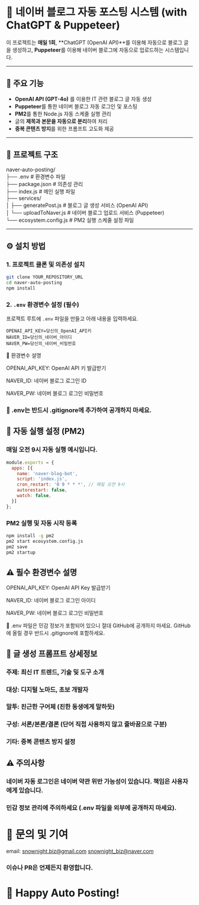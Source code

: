 # 📌 네이버 블로그 자동 포스팅 시스템 (with ChatGPT & Puppeteer)

이 프로젝트는 **매일 1회**, **ChatGPT (OpenAI API)**를 이용해 자동으로 블로그 글을 생성하고, **Puppeteer**를 이용해 네이버 블로그에 자동으로 업로드하는 시스템입니다.

---

## 🚀 주요 기능

- **OpenAI API (GPT-4o)** 를 이용한 IT 관련 블로그 글 자동 생성
- **Puppeteer**를 통한 네이버 블로그 자동 로그인 및 포스팅
- **PM2**를 통한 Node.js 자동 스케줄 실행 관리
- 글의 **제목과 본문을 자동으로 분리**하여 처리
- **중복 콘텐츠 방지**를 위한 프롬프트 고도화 제공

---

## 📂 프로젝트 구조

naver-auto-posting/<br/>
├── .env # 환경변수 파일<br/>
├── package.json # 의존성 관리<br/>
├── index.js # 메인 실행 파일<br/>
├── services/<br/>
│ ├── generatePost.js # 블로그 글 생성 서비스 (OpenAI API)<br/>
│ └── uploadToNaver.js # 네이버 블로그 업로드 서비스 (Puppeteer)<br/>
└── ecosystem.config.js # PM2 실행 스케줄 설정 파일<br/>


---

## ⚙️ 설치 방법

### 1. 프로젝트 클론 및 의존성 설치

```bash
git clone YOUR_REPOSITORY_URL
cd naver-auto-posting
npm install
```

### 2. `.env` 환경변수 설정 (필수)

프로젝트 루트에 `.env` 파일을 만들고 아래 내용을 입력하세요.

```env
OPENAI_API_KEY=당신의_OpenAI_API키
NAVER_ID=당신의_네이버_아이디
NAVER_PW=당신의_네이버_비밀번호
```

🚨 환경변수 설명

OPENAI_API_KEY: OpenAI API 키 발급받기

NAVER_ID: 네이버 블로그 로그인 ID

NAVER_PW: 네이버 블로그 로그인 비밀번호

### 🔐 .env는 반드시 .gitignore에 추가하여 공개하지 마세요.

## 🎈 자동 실행 설정 (PM2)
### 매일 오전 9시 자동 실행 예시입니다.

```js
module.exports = {
  apps: [{
    name: 'naver-blog-bot',
    script: 'index.js',
    cron_restart: '0 9 * * *', // 매일 오전 9시
    autorestart: false,
    watch: false,
  }]
};

```
### PM2 실행 및 자동 시작 등록
```bash
npm install -g pm2
pm2 start ecosystem.config.js
pm2 save
pm2 startup
```

## ⚠️ 필수 환경변수 설명

OPENAI_API_KEY: OpenAI API Key 발급받기

NAVER_ID: 네이버 블로그 로그인 아이디

NAVER_PW: 네이버 블로그 로그인 비밀번호

🔐 .env 파일은 민감 정보가 포함되어 있으니 절대 GitHub에 공개하지 마세요.
GitHub에 올릴 경우 반드시 .gitignore에 포함하세요.

## 📝 글 생성 프롬프트 상세정보
### 주제: 최신 IT 트렌드, 기술 및 도구 소개

### 대상: 디지털 노마드, 초보 개발자

### 말투: 친근한 구어체 (친한 동생에게 말하듯)

### 구성: 서론/본론/결론 (단어 직접 사용하지 않고 줄바꿈으로 구분)

### 기타: 중복 콘텐츠 방지 설정

## ⚠️ 주의사항
### 네이버 자동 로그인은 네이버 약관 위반 가능성이 있습니다. 책임은 사용자에게 있습니다.
### 민감 정보 관리에 주의하세요 (.env 파일을 외부에 공개하지 마세요).

# 💬 문의 및 기여
email: snownight.biz@gmail.com
       snownight_biz@naver.com
### 이슈나 PR은 언제든지 환영합니다.

# 🚀 Happy Auto Posting!
